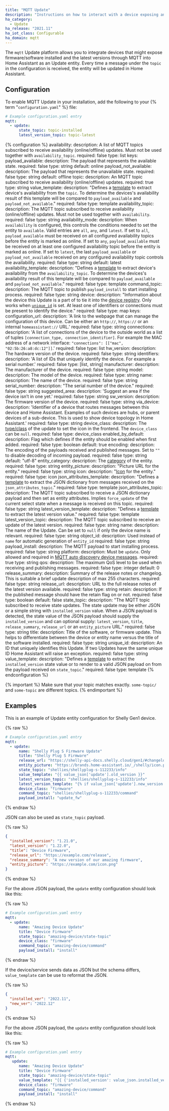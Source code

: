 ```yaml
---
title: "MQTT Update"
description: "Instructions on how to interact with a device exposing an Update entity through MQTT from within Home Assistant."
ha_category:
  - Update
ha_release: "2021.11"
ha_iot_class: Configurable
ha_domain: mqtt
---
```


The `mqtt` Update platform allows you to integrate devices that might expose firmware/software installed and the latest versions through MQTT into Home Assistant as an Update entity. Every time a message under the `topic` in the configuration is received, the entity will be updated in Home Assistant.

## Configuration

To enable MQTT Update in your installation, add the following to your {% term "`configuration.yaml`" %} file:

```yaml
# Example configuration.yaml entry
mqtt:
  - update:
      state_topic: topic-installed
      latest_version_topic: topic-latest
```

{% configuration %}
availability:
  description: A list of MQTT topics subscribed to receive availability (online/offline) updates. Must not be used together with `availability_topic`.
  required: false
  type: list
  keys:
    payload_available:
      description: The payload that represents the available state.
      required: false
      type: string
      default: online
    payload_not_available:
      description: The payload that represents the unavailable state.
      required: false
      type: string
      default: offline
    topic:
      description: An MQTT topic subscribed to receive availability (online/offline) updates.
      required: true
      type: string
    value_template:
      description: "Defines a [template](/docs/configuration/templating/#using-templates-with-the-mqtt-integration) to extract device's availability from the `topic`. To determine the devices's availability result of this template will be compared to `payload_available` and `payload_not_available`."
      required: false
      type: template
availability_topic:
  description: The MQTT topic subscribed to receive availability (online/offline) updates. Must not be used together with `availability`.
  required: false
  type: string
availability_mode:
   description: When `availability` is configured, this controls the conditions needed to set the entity to `available`. Valid entries are `all`, `any`, and `latest`. If set to `all`, `payload_available` must be received on all configured availability topics before the entity is marked as online. If set to `any`, `payload_available` must be received on at least one configured availability topic before the entity is marked as online. If set to `latest`, the last `payload_available` or `payload_not_available` received on any configured availability topic controls the availability.
   required: false
   type: string
   default: latest
availability_template:
  description: "Defines a [template](/docs/configuration/templating/#using-templates-with-the-mqtt-integration) to extract device's availability from the `availability_topic`. To determine the devices's availability result of this template will be compared to `payload_available` and `payload_not_available`."
  required: false
  type: template
command_topic:
  description: The MQTT topic to publish `payload_install` to start installing process.
  required: false
  type: string
device:
  description: "Information about the device this Update is a part of to tie it into the [device registry](https://developers.home-assistant.io/docs/en/device_registry_index.html). Only works when [`unique_id`](#unique_id) is set. At least one of identifiers or connections must be present to identify the device."
  required: false
  type: map
  keys:
    configuration_url:
      description: 'A link to the webpage that can manage the configuration of this device. Can be either an `http://`, `https://` or an internal `homeassistant://` URL.'
      required: false
      type: string
    connections:
      description: 'A list of connections of the device to the outside world as a list of tuples `[connection_type, connection_identifier]`. For example the MAC address of a network interface: `"connections": [["mac", "02:5b:26:a8:dc:12"]]`.'
      required: false
      type: list
    hw_version:
      description: The hardware version of the device.
      required: false
      type: string
    identifiers:
      description: 'A list of IDs that uniquely identify the device. For example a serial number.'
      required: false
      type: [list, string]
    manufacturer:
      description: The manufacturer of the device.
      required: false
      type: string
    model:
      description: The model of the device.
      required: false
      type: string
    name:
      description: The name of the device.
      required: false
      type: string
    serial_number:
      description: "The serial number of the device."
      required: false
      type: string
    suggested_area:
      description: 'Suggest an area if the device isn’t in one yet.'
      required: false
      type: string
    sw_version:
      description: The firmware version of the device.
      required: false
      type: string
    via_device:
      description: 'Identifier of a device that routes messages between this device and Home Assistant. Examples of such devices are hubs, or parent devices of a sub-device. This is used to show device topology in Home Assistant.'
      required: false
      type: string
device_class:
  description: The [type/class](/integrations/update/#device-classes) of the update to set the icon in the frontend. The `device_class` can be `null`.
  required: false
  type: device_class
enabled_by_default:
  description: Flag which defines if the entity should be enabled when first added.
  required: false
  type: boolean
  default: true
encoding:
  description: The encoding of the payloads received and published messages. Set to `""` to disable decoding of incoming payload.
  required: false
  type: string
  default: "utf-8"
entity_category:
  description: The [category](https://developers.home-assistant.io/docs/core/entity#generic-properties) of the entity.
  required: false
  type: string
entity_picture:
  description: "Picture URL for the entity."
  required: false
  type: string
icon:
  description: "[Icon](/docs/configuration/customizing-devices/#icon) for the entity."
  required: false
  type: icon
json_attributes_template:
  description: "Defines a [template](/docs/configuration/templating/#using-templates-with-the-mqtt-integration) to extract the JSON dictionary from messages received on the `json_attributes_topic`."
  required: false
  type: template
json_attributes_topic:
  description: The MQTT topic subscribed to receive a JSON dictionary payload and then set as entity attributes. Implies `force_update` of the current select state when a message is received on this topic.
  required: false
  type: string
latest_version_template:
  description: "Defines a [template](/docs/configuration/templating/#using-templates-with-the-mqtt-integration) to extract the latest version value."
  required: false
  type: template
latest_version_topic:
  description: The MQTT topic subscribed to receive an update of the latest version.
  required: false
  type: string
name:
  description: The name of the Update. Can be set to `null` if only the device name is relevant.
  required: false
  type: string
object_id:
  description: Used instead of `name` for automatic generation of `entity_id`
  required: false
  type: string
payload_install:
  description: The MQTT payload to start installing process.
  required: false
  type: string
platform:
  description: Must be `update`. Only allowed and required in [MQTT auto discovery device messages](/integrations/mqtt/#device-discovery-payload).
  required: true
  type: string
qos:
  description: The maximum QoS level to be used when receiving and publishing messages.
  required: false
  type: integer
  default: 0
release_summary:
  description: Summary of the release notes or changelog. This is suitable a brief update description of max 255 characters.
  required: false
  type: string
release_url:
  description: URL to the full release notes of the latest version available.
  required: false
  type: string
retain:
  description: If the published message should have the retain flag on or not.
  required: false
  type: boolean
  default: false
state_topic:
  description: "The MQTT topic subscribed to receive state updates. The state update may be either JSON or a simple string with `installed_version` value. When a JSON payload is detected, the state value of the JSON payload should supply the `installed_version` and can optional supply: `latest_version`, `title`, `release_summary`, `release_url` or an `entity_picture` URL."
  required: false
  type: string
title:
  description: Title of the software, or firmware update. This helps to differentiate between the device or entity name versus the title of the software installed.
  required: false
  type: string
unique_id:
  description: An ID that uniquely identifies this Update. If two Updates have the same unique ID Home Assistant will raise an exception.
  required: false
  type: string
value_template:
  description: "Defines a [template](/docs/configuration/templating/#using-templates-with-the-mqtt-integration) to extract the `installed_version` state value or to render to a valid JSON payload on from the payload received on `state_topic`."
  required: false
  type: template
{% endconfiguration %}

{% important %}
Make sure that your topic matches exactly. `some-topic/` and `some-topic` are different topics.
{% endimportant %}

## Examples

This is an example of Update entity configuration for Shelly Gen1 device.

{% raw %}

```yaml
# Example configuration.yaml entry
mqtt:
  - update:
      name: "Shelly Plug S Firmware Update"
      title: "Shelly Plug S Firmware"
      release_url: "https://shelly-api-docs.shelly.cloud/gen1/#changelog"
      entity_picture: "https://brands.home-assistant.io/_/shelly/icon.png"
      state_topic: "shellies/shellyplug-s-112233/info"
      value_template: "{{ value_json['update'].old_version }}"
      latest_version_topic: "shellies/shellyplug-s-112233/info"
      latest_version_template: "{% if value_json['update'].new_version %}{{ value_json['update'].new_version }}{% else %}{{ value_json['update'].old_version }}{% endif %}"
      device_class: "firmware"
      command_topic: "shellies/shellyplug-s-112233/command"
      payload_install: "update_fw"
```

{% endraw %}

JSON can also be used as `state_topic` payload.

{% raw %}

```json
{
  "installed_version": "1.21.0",
  "latest_version": "1.22.0",
  "title": "Device Firmware",
  "release_url": "https://example.com/release",
  "release_summary": "A new version of our amazing firmware",
  "entity_picture": "https://example.com/icon.png"
}
```

{% endraw %}

For the above JSON payload, the `update` entity configuration should look like this:

{% raw %}

```yaml
# Example configuration.yaml entry
mqtt:
  - update:
      name: "Amazing Device Update"
      title: "Device Firmware"
      state_topic: "amazing-device/state-topic"
      device_class: "firmware"
      command_topic: "amazing-device/command"
      payload_install: "install"
```

{% endraw %}

If the device/service sends data as JSON but the schema differs, `value_template` can be use to reformat the JSON.

{% raw %}

```json
{
  "installed_ver": "2022.11",
  "new_ver": "2022.12"
}
```

{% endraw %}

For the above JSON payload, the `update` entity configuration should look like this:

{% raw %}

```yaml
# Example configuration.yaml entry
mqtt:
   update:
      name: "Amazing Device Update"
      title: "Device Firmware"
      state_topic: "amazing-device/state-topic"
      value_template: "{{ {'installed_version': value_json.installed_ver, 'latest_version': value_json.new_ver } | to_json }}"
      device_class: "firmware"
      command_topic: "amazing-device/command"
      payload_install: "install"
```

{% endraw %}
